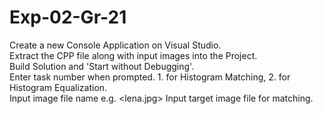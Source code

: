 # Exp-02-Gr-21

Create a new Console Application on Visual Studio.
<br/>
Extract the CPP file along with input images into the Project.
<br/>
Build Solution and 'Start without Debugging'.
<br/>
Enter task number when prompted. 1. for Histogram Matching, 2. for Histogram Equalization.
<br/>
Input image file name e.g. <lena.jpg>
Input target image file for matching.
